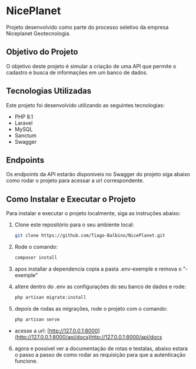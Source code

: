 # NicePlanet
Projeto desenvolvido como parte do processo seletivo da empresa Niceplanet Geotecnologia.

## Objetivo do Projeto

O objetivo deste projeto é simular a criação de uma API que permite o cadastro e busca de informações em um banco de dados.

## Tecnologias Utilizadas

Este projeto foi desenvolvido utilizando as seguintes tecnologias:

- PHP 8.1
- Laravel
- MySQL
- Sanctum
- Swagger

## Endpoints

Os endpoints da API estarão disponiveis no Swagger do projeto siga abaixo como rodar o projeto para acessar a url correspondente.

## Como Instalar e Executar o Projeto

Para instalar e executar o projeto localmente, siga as instruções abaixo:

1. Clone este repositório para o seu ambiente local:

   ```bash
   git clone https://github.com/Tiago-Balbino/NicePlanet.git


2. Rode o comando:
     ```bash
   composer install


3. apos installar a dependencia copia a pasta .env-exemple e remova o "-exemple"

4. altere dentro do .env as configurações do seu banco de dados e rode:

    ```bash
   php artisan migrate:install

5. depois de rodas as migrações, rode o projeto com o comando: 

    ```bash
    php artisan serve

- acesse a url: [http://127.0.0.1:8000](http://127.0.0.1:8000/api/docs)http://127.0.0.1:8000/api/docs

6. agora e possivel ver a documentação de rotas e testalas, abaixo estara o passo a passo de como rodar as requisição para que a autenticação funcione. 
